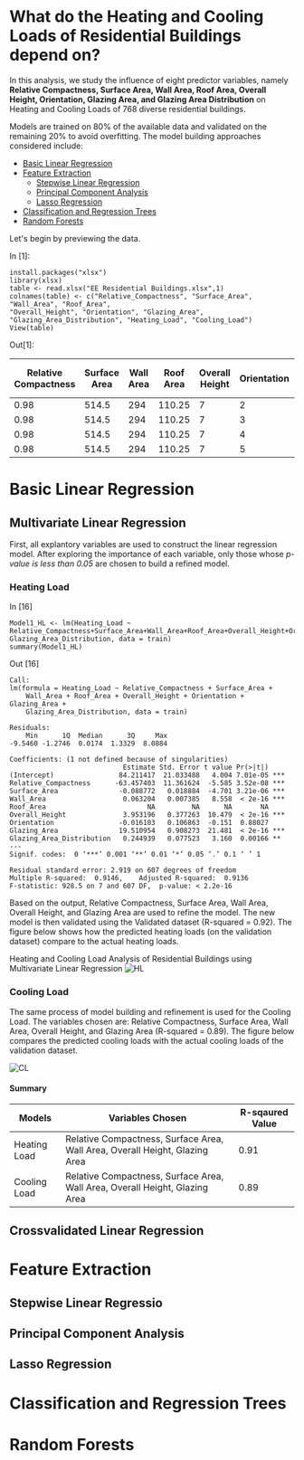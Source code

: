 # What do the Heating and Cooling Loads of Residential Buildings depend on?

In this analysis, we study the influence of eight predictor variables, namely **Relative Compactness, Surface Area, Wall Area, Roof Area, Overall Height, Orientation, Glazing Area, and Glazing Area Distribution** on Heating and Cooling Loads of 768 diverse residential buildings.

Models are trained on 80% of the available data and validated on the remaining 20% to avoid overfitting. 
The model building approaches considered include:

* [Basic Linear Regression](basic-linear-regression)
* [Feature Extraction](feature-extraction)
  * [Stepwise Linear Regression](stepwise-linear-regression)
  * [Principal Component Analysis](principal-component-analysis)
  * [Lasso Regression](lasso-regression)
 * [Classification and Regression Trees](classification-and-regression-trees)
 * [Random Forests](random-forests)
 
 Let's begin by previewing the data. 
 
In [1]: 
```
install.packages("xlsx")
library(xlsx)
table <- read.xlsx("EE Residential Buildings.xlsx",1)
colnames(table) <- c("Relative_Compactness", "Surface_Area", "Wall_Area", "Roof_Area", 
"Overall_Height", "Orientation", "Glazing_Area", "Glazing_Area_Distribution", "Heating_Load", "Cooling_Load")
View(table)
```

Out[1]: 

Relative Compactness|Surface Area|Wall Area|Roof Area|Overall Height|Orientation|Glazing Area|Glazing Area Distribution
--------------------|------------|---------|---------|--------------|-----------|------------|-------------------------
0.98|514.5|294|110.25|7|2|0|0|15.55|21.33
0.98|514.5|294|110.25|7|3|0|0|15.55|21.33
0.98|514.5|294|110.25|7|4|0|0|15.55|21.33
0.98|514.5|294|110.25|7|5|0|0|15.55|21.33

# Basic Linear Regression
## Multivariate Linear Regression
First, all explantory variables are used to construct the linear regression model. After exploring the importance of each variable, only those whose *p-value is less than 0.05* are chosen to build a refined model.
### Heating Load

In [16]

```
Model1_HL <- lm(Heating_Load ~ Relative_Compactness+Surface_Area+Wall_Area+Roof_Area+Overall_Height+Orientation+Glazing_Area+
Glazing_Area_Distribution, data = train)
summary(Model1_HL)

```

Out [16]

```
Call:
lm(formula = Heating_Load ~ Relative_Compactness + Surface_Area + 
    Wall_Area + Roof_Area + Overall_Height + Orientation + Glazing_Area + 
    Glazing_Area_Distribution, data = train)

Residuals:
    Min      1Q  Median      3Q     Max 
-9.5460 -1.2746  0.0174  1.3329  8.0884 

Coefficients: (1 not defined because of singularities)
                            Estimate Std. Error t value Pr(>|t|)    
(Intercept)                84.211417  21.033488   4.004 7.01e-05 ***
Relative_Compactness      -63.457403  11.361624  -5.585 3.52e-08 ***
Surface_Area               -0.088772   0.018884  -4.701 3.21e-06 ***
Wall_Area                   0.063204   0.007385   8.558  < 2e-16 ***
Roof_Area                         NA         NA      NA       NA    
Overall_Height              3.953196   0.377263  10.479  < 2e-16 ***
Orientation                -0.016103   0.106863  -0.151  0.88027    
Glazing_Area               19.510954   0.908273  21.481  < 2e-16 ***
Glazing_Area_Distribution   0.244939   0.077523   3.160  0.00166 ** 
---
Signif. codes:  0 ‘***’ 0.001 ‘**’ 0.01 ‘*’ 0.05 ‘.’ 0.1 ‘ ’ 1

Residual standard error: 2.919 on 607 degrees of freedom
Multiple R-squared:  0.9146,	Adjusted R-squared:  0.9136 
F-statistic: 928.5 on 7 and 607 DF,  p-value: < 2.2e-16
```

Based on the output, Relative Compactness, Surface Area, Wall Area, Overall Height, and Glazing Area are used to refine the model. The new model is then validated using the Validated dataset (R-squared = 0.92). The figure below shows how the predicted heating loads (on the validation dataset) compare to the actual heating loads.

Heating and Cooling Load Analysis of Residential Buildings using Multivariate Linear Regression
![HL](https://raw.githubusercontent.com/MeeraSharma/Residential-Energy-Efficiency.github.io/master/docs/Basic%20Linear%20Regression_HL.PNG)

### Cooling Load

The same process of model building and refinement is used for the Cooling Load. The variables chosen are: Relative Compactness, Surface Area, Wall Area, Overall Height, and Glazing Area (R-squared = 0.89). The figure below compares the predicted cooling loads with the actual cooling loads of the validation dataset.

![CL](https://raw.githubusercontent.com/MeeraSharma/Residential-Energy-Efficiency.github.io/master/docs/Basic%20Linear%20Regression_CL.PNG)

#### Summary

Models | Variables Chosen | R-sqaured Value
-------|------------------|-----------------
Heating Load | Relative Compactness, Surface Area, Wall Area, Overall Height, Glazing Area | 0.91
Cooling Load |  Relative Compactness, Surface Area, Wall Area, Overall Height, Glazing Area | 0.89

## Crossvalidated Linear Regression



# Feature Extraction
## Stepwise Linear Regressio
## Principal Component Analysis
## Lasso Regression
# Classification and Regression Trees
# Random Forests


